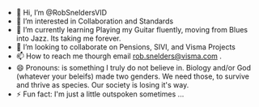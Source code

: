 - 👋 Hi, I’m @RobSneldersVID
- 👀 I’m interested in Collaboration and Standards
- 🌱 I’m currently learning Playing my Guitar fluently, moving from Blues into Jazz. Its taking me forever.
- 💞️ I’m looking to collaborate on Pensions, SIVI, and Visma Projects
- 📫 How to reach me thourgh email rob.snelders@visma.com .
- 😄 Pronouns: is something I truly do not believe in. Biology and/or God (whatever your beleifs) made two genders. We need those, to survive and thrive as species. Our society is losing it's way.
- ⚡ Fun fact: I'm just a little outspoken sometimes ...

<!---
RobSneldersVID/RobSneldersVID is a ✨ special ✨ repository because its `README.md` (this file) appears on your GitHub profile.
You can click the Preview link to take a look at your changes.
--->
